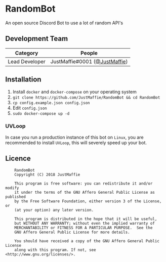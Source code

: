 # RandomBot
An open source Discord Bot to use a lot of random API's

## Development Team
Category            | People
------------------- | --------------------------
Lead Developer      | JustMaffie#0001 ([@JustMaffie](https://github.com/JustMaffie))

## Installation
1. Install `docker` and `docker-compose` on your operating system
1. `git clone https://github.com/JustMaffie/RandomBot && cd RandomBot`
1. `cp config.example.json config.json`
1. Edit `config.json`
1. `sudo docker-compose up -d`

### UVLoop
In case you run a production instance of this bot on `Linux`, you are recommended to install `UVLoop`, this will severely speed up your bot.

## Licence

```
    RandomBot
    Copyright (C) 2018 JustMaffie

    This program is free software: you can redistribute it and/or modify
    it under the terms of the GNU Affero General Public License as published
    by the Free Software Foundation, either version 3 of the License, or
    (at your option) any later version.

    This program is distributed in the hope that it will be useful,
    but WITHOUT ANY WARRANTY; without even the implied warranty of
    MERCHANTABILITY or FITNESS FOR A PARTICULAR PURPOSE.  See the
    GNU Affero General Public License for more details.

    You should have received a copy of the GNU Affero General Public License
    along with this program. If not, see <http://www.gnu.org/licenses/>.
```